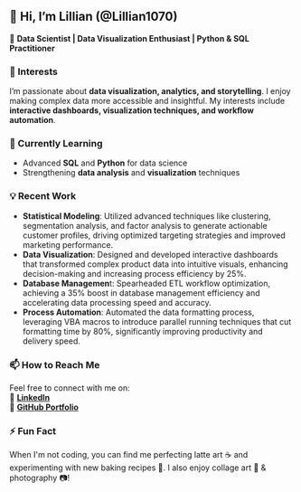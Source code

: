 ## 👋 Hi, I’m Lillian (@Lillian1070)  
🔹 **Data Scientist | Data Visualization Enthusiast | Python & SQL Practitioner**  

### 👀 Interests  
I’m passionate about **data visualization, analytics, and storytelling**. I enjoy making complex data more accessible and insightful. My interests include **interactive dashboards, visualization techniques, and workflow automation**.  

### 🌱 Currently Learning  
- Advanced **SQL** and **Python** for data science  
- Strengthening **data analysis** and **visualization** techniques  

### 💡 Recent Work
- **Statistical Modeling**: Utilized advanced techniques like clustering, segmentation analysis, and factor analysis to generate actionable customer profiles, driving optimized targeting strategies and improved marketing performance.
- **Data Visualization**: Designed and developed interactive dashboards that transformed complex product data into intuitive visuals, enhancing decision-making and increasing process efficiency by 25%.
- **Database Managemen**t: Spearheaded ETL workflow optimization, achieving a 35% boost in database management efficiency and accelerating data processing speed and accuracy.
- **Process Automation**: Automated the data formatting process, leveraging VBA macros to introduce parallel running techniques that cut formatting time by 80%, significantly improving productivity and delivery speed.

### 📫 How to Reach Me  
  Feel free to connect with me on:  
  📌 [**LinkedIn**](http://www.linkedin.com/in/lillian-lin-/)  
  📌 [**GitHub Portfolio**](https://github.com/Lillian1070)

### ⚡ Fun Fact  
When I'm not coding, you can find me perfecting latte art ☕ and experimenting with new baking recipes 🍪. I also enjoy collage art 🎨 & photography 📷!

<!---
Lillian1070/Lillian1070 is a ✨ special ✨ repository because its `README.md` (this file) appears on your GitHub profile.
You can click the Preview link to take a look at your changes.
--->  
